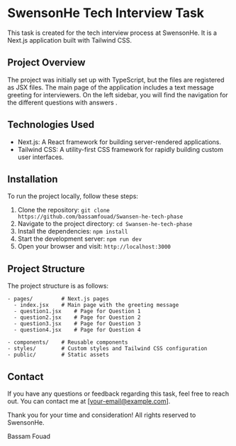 # SwensonHe Tech Interview Task

This task is created for the tech interview process at SwensonHe. It is a Next.js application built with Tailwind CSS.

## Project Overview

The project was initially set up with TypeScript, but the files are registered as JSX files. The main page of the application includes a text message greeting for interviewers. On the left sidebar, you will find the navigation for the different questions with answers .
 
## Technologies Used

- Next.js: A React framework for building server-rendered applications.
- Tailwind CSS: A utility-first CSS framework for rapidly building custom user interfaces.

## Installation

To run the project locally, follow these steps:

1. Clone the repository: `git clone https://github.com/bassamfouad/Swansen-he-tech-phase`
2. Navigate to the project directory: `cd Swansen-he-tech-phase`
3. Install the dependencies: `npm install`
4. Start the development server: `npm run dev`
5. Open your browser and visit: `http://localhost:3000`

## Project Structure

The project structure is as follows:

```
- pages/         # Next.js pages
  - index.jsx    # Main page with the greeting message
  - question1.jsx    # Page for Question 1
  - question2.jsx    # Page for Question 2
  - question3.jsx    # Page for Question 3
  - question4.jsx    # Page for Question 4
  
- components/    # Reusable components
- styles/        # Custom styles and Tailwind CSS configuration
- public/        # Static assets
```

## Contact

If you have any questions or feedback regarding this task, feel free to reach out. You can contact me at [your-email@example.com].

Thank you for your time and consideration!
All rights reserved to SwensonHe.


Bassam Fouad
